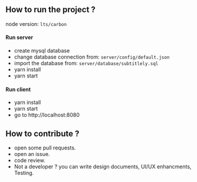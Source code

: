 ## How to run the project ?

node version: `lts/carbon`

#### Run server
- create mysql database
- change database connection from: `server/config/default.json` 
- import the database from: `server/database/subtitlely.sql`
- yarn install
- yarn start

#### Run client
- yarn install
- yarn start
- go to http://localhost:8080


## How to contribute ?
- open some pull requests.
- open an issue.
- code review.
- Not a developer ? you can write design documents, UI/UX enhancments, Testing.